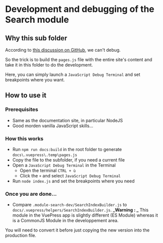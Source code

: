 # Development and debugging of the Search module

## Why this sub folder

According to [this discussion on GitHub](https://github.com/vuepress-theme-hope/vuepress-theme-hope/discussions/2944), we can't debug.

So the trick is to build the `pages.js` file with the entire site's content and take it in this folder to do the development.

Here, you can simply launch a `JavaScript Debug Terminal` and set breakpoints where you want.

## How to use it

### Prerequisites

- Same as the documentation site, in particular NodeJS
- Good morden vanilla JavaScript skills...

### How this works

- Run `npm run docs:build` in the root folder to generate `docs\.vuepress\.temp\pages.js`
- Copy the file to the subfolder, if you need a current file
- Open a `JavaScript Debug Terminal` in the Terminal
  - Open the terminal `CTRL + ù`
  - Click the `+` and select `JavaScript Debug Terminal`
- Run `node index.js` and set the breakpoints where you need

### Once you are done...

- Compare `.module-search-dev/SearchIndexBuilder.js` to `docs/.vuepress/helpers/SearchIndexBuilder.js`. **_Warning : _** This module in the VuePress app is slightly different (ES Module) whereas it is a CommonJS Module in the developpement area.

You will need to convert it before just copying the new version into the production file.
